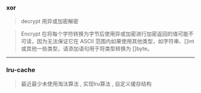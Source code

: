 
### xor
>decrypt 用异或加密解密

>Encrypt 在将每个字符转换为字节后使用异或加密进行加密返回的值可能不可读，因为无法保证它在 ASCII 范围内如果使用其他类型，如字符串、[]int 或其他一些类型，请添加语句用于将类型转换为 []byte。



---
### lru-cache
> 最近最少未使用淘汰算法 , 实现lru算法 , 自定义缓存结构
